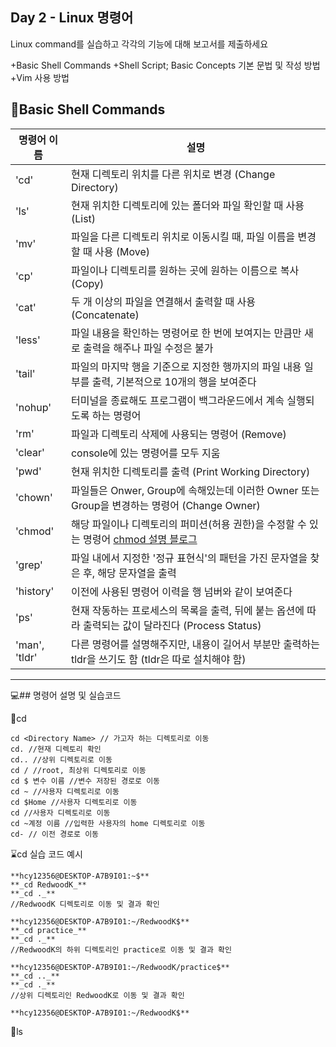 Day 2 - Linux 명령어
---
Linux command를 실습하고 각각의 기능에 대해 보고서를 제출하세요

+Basic Shell Commands
+Shell Script; Basic Concepts 기본 문법 및 작성 방법
+Vim 사용 방법

📕Basic Shell Commands
---
명령어 이름|설명
---|---
'cd'|현재 디렉토리 위치를 다른 위치로 변경 (Change Directory)
'ls'|현재 위치한 디렉토리에 있는 폴더와 파일 확인할 때 사용 (List)
'mv'|파일을 다른 디렉토리 위치로 이동시킬 때, 파일 이름을 변경할 때 사용 (Move)
'cp'|파일이나 디렉토리를 원하는 곳에 원하는 이름으로 복사 (Copy)
'cat'|두 개 이상의 파일을 연결해서 출력할 때 사용 (Concatenate)
'less'|파일 내용을 확인하는 명령어로 한 번에 보여지는 만큼만 새로 출력을 해주나 파일 수정은 불가
'tail'|파일의 마지막 행을 기준으로 지정한 행까지의 파일 내용 일부를 출력, 기본적으로 10개의 행을 보여준다
'nohup'|터미널을 종료해도 프로그램이 백그라운드에서 계속 실행되도록 하는 명령어
'rm'|파일과 디렉토리 삭제에 사용되는 명령어 (Remove)
'clear'|console에 있는 명령어를 모두 지움
'pwd'|현재 위치한 디렉토리를 출력 (Print Working Directory)
'chown'|파일들은 Onwer, Group에 속해있는데 이러한 Owner 또는 Group을 변경하는 명령어 (Change Owner)
'chmod'|해당 파일이나 디렉토리의 퍼미션(허용 권한)을 수정할 수 있는 명령어 [chmod 설명 블로그](https://recipes4dev.tistory.com/175)
'grep'|파일 내에서 지정한 '정규 표현식'의 패턴을 가진 문자열을 찾은 후, 해당 문자열을 출력[](https://velog.io/@devmin/TIL-%EC%A0%95%EA%B7%9C%ED%91%9C%ED%98%84%EC%8B%9D-%EC%95%8C%EC%95%84%EA%B0%80%EA%B8%B0-s8k1vs4j8y)
'history'|이전에 사용된 명령어 이력을 행 넘버와 같이 보여준다
'ps'|현재 작동하는 프로세스의 목록을 출력, 뒤에 붙는 옵션에 따라 출력되는 값이 달라진다 (Process Status)
'man', 'tldr'|다른 명령어를 설명해주지만, 내용이 길어서 부분만 출력하는 tldr을 쓰기도 함 (tldr은 따로 설치해야 함)

---

💻## 명령어 설명 및 실습코드

🔎cd

```
cd <Directory Name> // 가고자 하는 디렉토리로 이동
cd. //현재 디렉토리 확인
cd.. //상위 디렉토리로 이동
cd / //root, 최상위 디렉토리로 이동
cd $ 변수 이름 //변수 저장된 경로로 이동
cd ~ //사용자 디렉토리로 이동
cd $Home //사용자 디렉토리로 이동
cd //사용자 디렉토리로 이동
cd ~계정 이름 //입력한 사용자의 home 디렉토리로 이동
cd- // 이전 경로로 이동
```

⌛cd 실습 코드 예시

```
**hcy12356@DESKTOP-A7B9I01:~$**
**_cd RedwoodK_**
**_cd ._**
//RedwoodK 디렉토리로 이동 및 결과 확인

**hcy12356@DESKTOP-A7B9I01:~/RedwoodK$**
**_cd practice_**
**_cd ._**
//RedwoodK의 하위 디렉토리인 practice로 이동 및 결과 확인

**hcy12356@DESKTOP-A7B9I01:~/RedwoodK/practice$**
**_cd .._**
**_cd ._**
//상위 디렉토리인 RedwoodK로 이동 및 결과 확인

**hcy12356@DESKTOP-A7B9I01:~/RedwoodK$**
```

🔎ls
